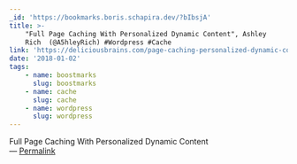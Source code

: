 ```yaml
---
_id: 'https://bookmarks.boris.schapira.dev/?bIbsjA'
title: >-
    "Full Page Caching With Personalized Dynamic Content", Ashley
    Rich  (@A5hleyRich) #Wordpress #Cache
link: 'https://deliciousbrains.com/page-caching-personalized-dynamic-content/'
date: '2018-01-02'
tags:
    - name: boostmarks
      slug: boostmarks
    - name: cache
      slug: cache
    - name: wordpress
      slug: wordpress
---
```


Full Page Caching With Personalized Dynamic Content <br>&#8212;
<a href="https://bookmarks.boris.schapira.dev/?bIbsjA" title="Permalink">Permalink</a>
